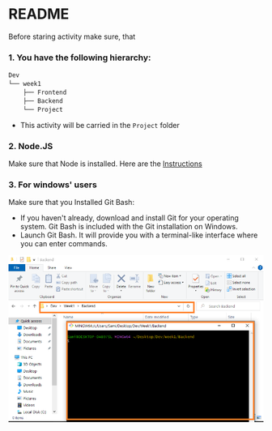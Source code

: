 # README

Before staring activity make sure, that 

### 1. You have the following hierarchy:

```sh
Dev
└── week1
    ├── Frontend
    ├── Backend
    └── Project
```
- This activity will be carried in the `Project` folder


### 2. Node.JS

Make sure that Node is installed. Here are the [Instructions]

### 3. **For windows' users** 

Make sure that you Installed Git Bash:
  -  If you haven't already, download and install Git for your operating system. Git Bash is included with the Git installation on Windows.
  - Launch Git Bash. It will provide you with a terminal-like interface where you can enter commands.

![](../git-bash.png)


<!-- Links -->
[Instructions]:https://github.com/tx00-web/labs/tree/main/proj-unified-setup
